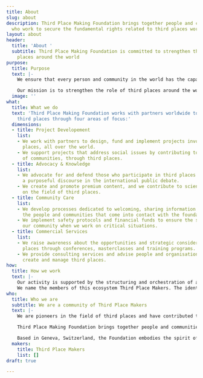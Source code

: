 ```yaml
---
title: About
slug: about
description: Third Place Making Foundation brings together people and communities
  who work to secure the fundamental rights related to third places worldwide.
layout: about
header:
  title: 'About '
  subtitle: Third Place Making Foundation is committed to strengthen the role of third
    places around the world
purpose:
  title: Purpose
  text: |-
    We ensure that every person and community in the world has the capacity to access, create or maintain a third place to meet, to exchange and to shape responses to conflicts, problems and issues in societies.

    Our mission is to strengthen the role of third places around the world by recognising, empowering and supporting the people, organisations, knowledge and tools that constitute third places and their communities.
  image: ''
what:
  title: What we do
  text: 'Third Place Making Foundation works with partners worldwide to strengthen
    third places through four areas of focus:'
  dimensions:
  - title: Project Developement
    list:
    - We work with partners to design, fund and implement projects involving third
      places, all over the world.
    - We support projects that address social issues by contributing to the empowerment
      of communities, through third places.
  - title: Advocacy & Knowledge
    list:
    - We advocate for and defend those who participate in third places and create
      a purposeful discourse in the international public debate.
    - We create and promote premium content, and we contribute to scientific research
      on the field of third places.
  - title: Community Care
    list:
    - We develop processes dedicated to welcoming, sharing information and supporting
      the people and communities that come into contact with the foundation.
    - We implement safety protocols and financial funds to ensure the security of
      our community when we work on critical situations.
  - title: Commercial Services
    list:
    - We raise awareness about the opportunities and strategic considerations of third
      places through conferences, masterclasses and training programs.
    - We provide consulting services and advise people and organisations on how to
      create and manage third places.
how:
  title: How we work
  text: |-
    Our activity is supported by the structuring and orchestration of an international ecosystem of partners involved in the field of third-places. This ecosystem includes entrepreneurs, freelancers, collectives, companies and civil society organizations.
    We name the members of this ecosystem Third Place Makers. The identification and selection of partners is based on an international scale and includes the full scope of know-how, expertise and operational activities involved in the production of third places.
who:
  title: Who we are
  subtitle: We are a community of Third Place Makers
  text: |-
    We are pioneers in the field of third places and have contributed to many emblematic third places and structuring networks. We are well recognised for conducting influential research on the capacities, functions and impacts of third places around the world. We are also renowned for our public statements and interventions in defence of third places.

    Third Place Making Foundation brings together people and communities who work to secure the fundamental rights related to third places worldwide.

    Based in Geneva, Switzerland, the Foundation embodies the spirit of the International Geneva, to build a safer, more prosperous and more just world.
  makers:
    title: Third Place Makers
    list: []
draft: true

---
```

